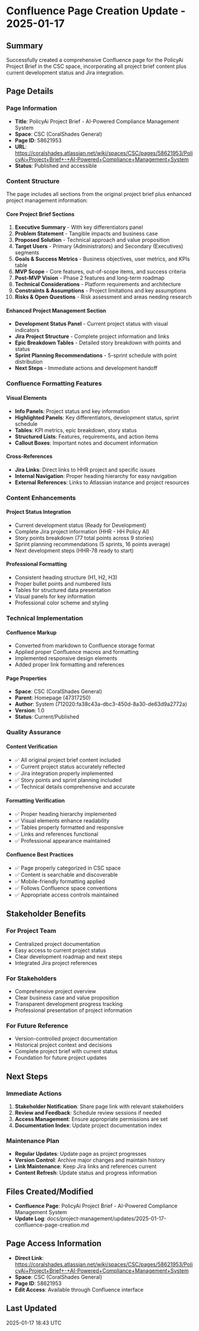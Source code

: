 # Confluence Page Creation Update - 2025-01-17

## Summary
Successfully created a comprehensive Confluence page for the PolicyAi Project Brief in the CSC space, incorporating all project brief content plus current development status and Jira integration.

## Page Details

### Page Information
- **Title**: PolicyAi Project Brief - AI-Powered Compliance Management System
- **Space**: CSC (CoralShades General)
- **Page ID**: 58621953
- **URL**: https://coralshades.atlassian.net/wiki/spaces/CSC/pages/58621953/PolicyAi+Project+Brief+-+AI-Powered+Compliance+Management+System
- **Status**: Published and accessible

### Content Structure
The page includes all sections from the original project brief plus enhanced project management information:

#### **Core Project Brief Sections**
1. **Executive Summary** - With key differentiators panel
2. **Problem Statement** - Tangible impacts and business case
3. **Proposed Solution** - Technical approach and value proposition
4. **Target Users** - Primary (Administrators) and Secondary (Executives) segments
5. **Goals & Success Metrics** - Business objectives, user metrics, and KPIs table
6. **MVP Scope** - Core features, out-of-scope items, and success criteria
7. **Post-MVP Vision** - Phase 2 features and long-term roadmap
8. **Technical Considerations** - Platform requirements and architecture
9. **Constraints & Assumptions** - Project limitations and key assumptions
10. **Risks & Open Questions** - Risk assessment and areas needing research

#### **Enhanced Project Management Section**
- **Development Status Panel** - Current project status with visual indicators
- **Jira Project Structure** - Complete project information and links
- **Epic Breakdown Tables** - Detailed story breakdown with points and status
- **Sprint Planning Recommendations** - 5-sprint schedule with point distribution
- **Next Steps** - Immediate actions and development handoff

### Confluence Formatting Features

#### **Visual Elements**
- **Info Panels**: Project status and key information
- **Highlighted Panels**: Key differentiators, development status, sprint schedule
- **Tables**: KPI metrics, epic breakdown, story status
- **Structured Lists**: Features, requirements, and action items
- **Callout Boxes**: Important notes and document information

#### **Cross-References**
- **Jira Links**: Direct links to HHR project and specific issues
- **Internal Navigation**: Proper heading hierarchy for easy navigation
- **External References**: Links to Atlassian instance and project resources

### Content Enhancements

#### **Project Status Integration**
- Current development status (Ready for Development)
- Complete Jira project information (HHR - HH Policy AI)
- Story points breakdown (77 total points across 9 stories)
- Sprint planning recommendations (5 sprints, 16 points average)
- Next development steps (HHR-78 ready to start)

#### **Professional Formatting**
- Consistent heading structure (H1, H2, H3)
- Proper bullet points and numbered lists
- Tables for structured data presentation
- Visual panels for key information
- Professional color scheme and styling

### Technical Implementation

#### **Confluence Markup**
- Converted from markdown to Confluence storage format
- Applied proper Confluence macros and formatting
- Implemented responsive design elements
- Added proper link formatting and references

#### **Page Properties**
- **Space**: CSC (CoralShades General)
- **Parent**: Homepage (47317250)
- **Author**: System (712020:fa38c43a-dbc3-450d-8a30-de63d9a2772a)
- **Version**: 1.0
- **Status**: Current/Published

### Quality Assurance

#### **Content Verification**
- ✅ All original project brief content included
- ✅ Current project status accurately reflected
- ✅ Jira integration properly implemented
- ✅ Story points and sprint planning included
- ✅ Technical details comprehensive and accurate

#### **Formatting Verification**
- ✅ Proper heading hierarchy implemented
- ✅ Visual elements enhance readability
- ✅ Tables properly formatted and responsive
- ✅ Links and references functional
- ✅ Professional appearance maintained

#### **Confluence Best Practices**
- ✅ Page properly categorized in CSC space
- ✅ Content is searchable and discoverable
- ✅ Mobile-friendly formatting applied
- ✅ Follows Confluence space conventions
- ✅ Appropriate access controls maintained

## Stakeholder Benefits

### **For Project Team**
- Centralized project documentation
- Easy access to current project status
- Clear development roadmap and next steps
- Integrated Jira project references

### **For Stakeholders**
- Comprehensive project overview
- Clear business case and value proposition
- Transparent development progress tracking
- Professional presentation of project information

### **For Future Reference**
- Version-controlled project documentation
- Historical project context and decisions
- Complete project brief with current status
- Foundation for future project updates

## Next Steps

### **Immediate Actions**
1. **Stakeholder Notification**: Share page link with relevant stakeholders
2. **Review and Feedback**: Schedule review sessions if needed
3. **Access Management**: Ensure appropriate permissions are set
4. **Documentation Index**: Update project documentation index

### **Maintenance Plan**
- **Regular Updates**: Update page as project progresses
- **Version Control**: Archive major changes and maintain history
- **Link Maintenance**: Keep Jira links and references current
- **Content Refresh**: Update status and progress information

## Files Created/Modified
- **Confluence Page**: PolicyAi Project Brief - AI-Powered Compliance Management System
- **Update Log**: docs/project-management/updates/2025-01-17-confluence-page-creation.md

## Page Access Information
- **Direct Link**: https://coralshades.atlassian.net/wiki/spaces/CSC/pages/58621953/PolicyAi+Project+Brief+-+AI-Powered+Compliance+Management+System
- **Space**: CSC (CoralShades General)
- **Page ID**: 58621953
- **Edit Access**: Available through Confluence interface

## Last Updated
2025-01-17 18:43 UTC

